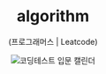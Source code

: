 <div align="center"> 
<h1>  algorithm </h1> 
(프로그래머스 | Leatcode)

  ![코딩테스트 입문 캘린더](https://github.com/Y0ngKun/algorithm/assets/28776573/783cd07c-1789-4e6a-9bfa-8865d73ab9b7)
</div>
